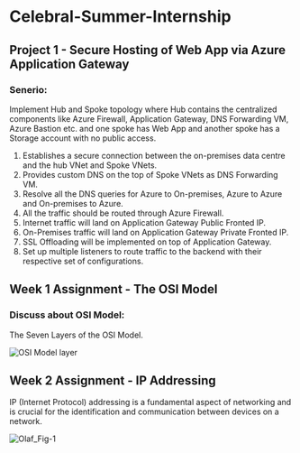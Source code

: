 # Celebral-Summer-Internship

## Project 1 - Secure Hosting of Web App via Azure Application Gateway
### Senerio:
Implement Hub and Spoke topology where Hub contains the centralized components like Azure Firewall, Application Gateway, DNS Forwarding VM, Azure Bastion etc. and one spoke has Web App and another spoke has a Storage account with no public access.
1. Establishes a secure connection between the on-premises data centre and the hub VNet and Spoke VNets.
2. Provides custom DNS on the top of Spoke VNets as DNS Forwarding VM.
3. Resolve all the DNS queries for Azure to On-premises, Azure to Azure and On-premises to Azure.
4. All the traffic should be routed through Azure Firewall.
5. Internet traffic will land on Application Gateway Public Fronted IP.
6. On-Premises traffic will land on Application Gateway Private Fronted IP.
7. SSL Offloading will be implemented on top of Application Gateway.
8. Set up multiple listeners to route traffic to the backend with their respective set of configurations.


## Week 1 Assignment - The OSI Model
### Discuss about OSI Model:
The Seven Layers of the OSI Model.

![OSI Model layer](https://github.com/user-attachments/assets/4c44d509-3841-4410-9f48-30f69476c1c0)

## Week 2 Assignment - IP Addressing
IP (Internet Protocol) addressing is a fundamental aspect of networking and is crucial for the identification and communication between devices on a network. 

![Olaf_Fig-1](https://github.com/user-attachments/assets/e98e46bb-bd29-43ee-995c-35b3c192bbaf)